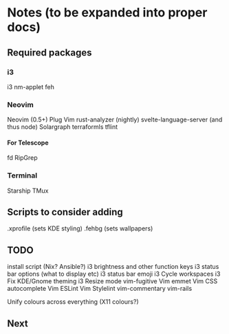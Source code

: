 # Notes (to be expanded into proper docs)

## Required packages

### i3
i3
nm-applet
feh

### Neovim
Neovim (0.5+)
Plug Vim
rust-analyzer (nightly)
svelte-language-server (and thus node)
Solargraph
terraformls
tflint

#### For Telescope
fd
RipGrep

### Terminal
Starship
TMux

## Scripts to consider adding
.xprofile (sets KDE styling)
.fehbg (sets wallpapers)

## TODO
install script (Nix? Ansible?)
i3 brightness and other function keys
i3 status bar options (what to display etc)
i3 status bar emoji
i3 Cycle workspaces
i3 Fix KDE/Gnome theming
i3 Resize mode
vim-fugitive
Vim emmet
Vim CSS autocomplete
Vim ESLint
Vim Stylelint
vim-commentary
vim-rails

Unify colours across everything (X11 colours?)

## Next
